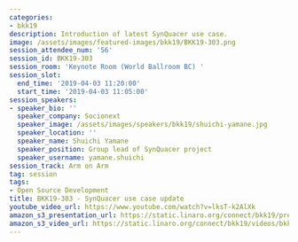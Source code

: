 ```yaml
---
categories:
- bkk19
description: Introduction of latest SynQuacer use case.
image: /assets/images/featured-images/bkk19/BKK19-303.png
session_attendee_num: '56'
session_id: BKK19-303
session_room: 'Keynote Room (World Ballroom BC) '
session_slot:
  end_time: '2019-04-03 11:20:00'
  start_time: '2019-04-03 11:05:00'
session_speakers:
- speaker_bio: ''
  speaker_company: Socionext
  speaker_image: /assets/images/speakers/bkk19/shuichi-yamane.jpg
  speaker_location: ''
  speaker_name: Shuichi Yamane
  speaker_position: Group lead of SynQuacer project
  speaker_username: yamane.shuichi
session_track: Arm on Arm
tag: session
tags:
- Open Source Development
title: BKK19-303 - SynQuacer use case update
youtube_video_url: https://www.youtube.com/watch?v=lksT-k2AlXk
amazon_s3_presentation_url: https://static.linaro.org/connect/bkk19/presentations/bkk19-303.pdf
amazon_s3_video_url: https://static.linaro.org/connect/bkk19/videos/bkk19-303.mp4
---
```

